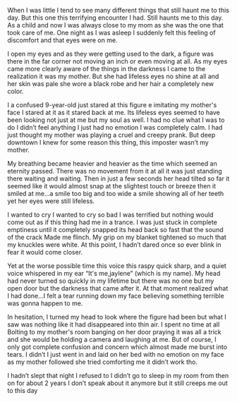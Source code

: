 When I was little I tend to see many different things that still haunt me to this day. But this one this terrifying encounter I had. Still haunts me to this day. As a child and now I was always close to my mom as she was the one that took care of me. One night as I was asleep I suddenly felt this feeling of discomfort and that eyes were on me. 
     
I open my eyes and as they were getting used to the dark, a figure was there in the far corner not moving an inch or even moving at all. As my eyes came more clearly aware of the things in the darkness I came to the realization it was my mother. But she had lifeless eyes no shine at all and her skin was pale she wore a black robe and her hair a completely new color. 
      
I a confused 9-year-old just stared at this figure e imitating my mother's face I stared at it as it stared back at me. Its lifeless eyes seemed to have been looking not just at me but my soul as well. I had no clue what I was to do I didn’t feel anything I just had no emotion I was completely calm. I had just thought my mother was playing a cruel and creepy prank. But deep downtown I knew for some reason this thing, this imposter wasn’t my mother.
     
My breathing became heavier and heavier as the time which seemed an eternity passed. There was no movement from it at all it was just standing there waiting and waiting. Then in just a few seconds her head tilted so far it seemed like it would almost snap at the slightest touch or breeze then it smiled at me…a smile too big and too wide a smile showing all of her teeth yet her eyes were still lifeless. 
    
I wanted to cry I wanted to cry so bad I was terrified but nothing would come out as if this thing had me in a trance. I was just stuck in complete emptiness until it completely snapped its head back so fast that the sound of the crack Made me flinch. My grip on my blanket tightened so much that my knuckles were white. At this point, I hadn’t dared once so ever blink in fear it would come closer. 
     
Yet at the worse possible time this voice this raspy quick sharp, and a quiet voice whispered in my ear “It's me,jaylene” (which is my name). My head had never turned so quickly in my lifetime but there was no one but my open door but the darkness that came after it. At that moment realized what I had done…I felt a tear running down my face believing something terrible was gonna happen to me. 
  
In hesitation, I turned my head to look where the figure had been but what I saw was nothing like it had disappeared into thin air. I spent no time at all Bolting to my mother's room banging on her door praying it was all a trick and she would be holding a camera and laughing at me. But of course, I only got complete confusion and concern which almost made me burst into tears. I didn’t I just went in and laid on her bed with no emotion on my face as my mother followed she tried comforting me it didn’t work tho. 
  
I hadn’t slept that night I refused to I didn’t go to sleep in my room from then on for about 2 years I don’t speak about it anymore but it still creeps me out to this day